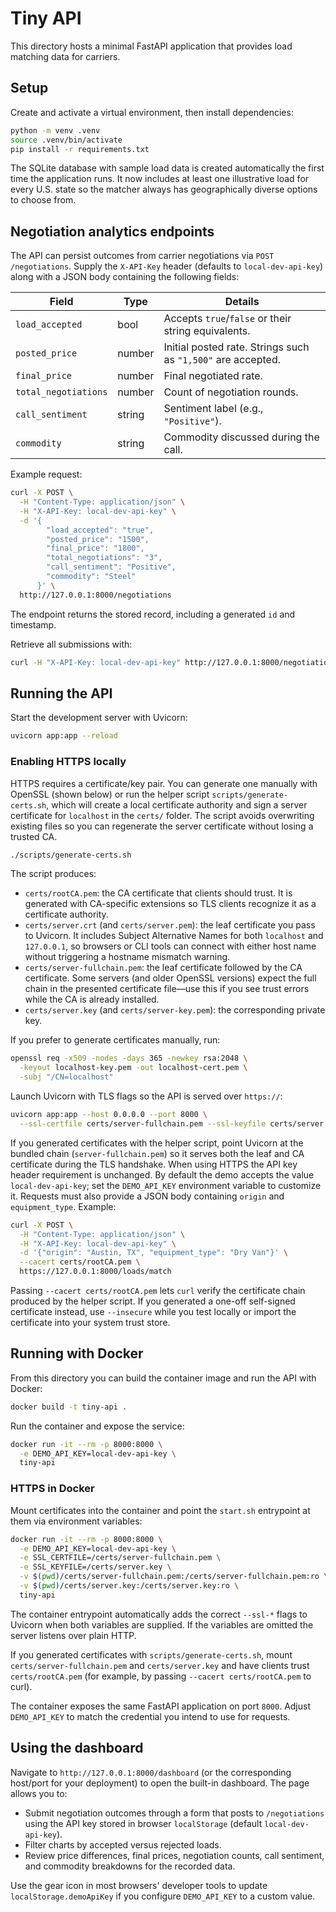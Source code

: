 # Tiny API

This directory hosts a minimal FastAPI application that provides load matching data for carriers.

## Setup

Create and activate a virtual environment, then install dependencies:

```bash
python -m venv .venv
source .venv/bin/activate
pip install -r requirements.txt
```

The SQLite database with sample load data is created automatically the first time the application runs.
It now includes at least one illustrative load for every U.S. state so the matcher always has
geographically diverse options to choose from.

## Negotiation analytics endpoints

The API can persist outcomes from carrier negotiations via `POST /negotiations`. Supply the
`X-API-Key` header (defaults to `local-dev-api-key`) along with a JSON body containing the
following fields:

| Field               | Type   | Details                                                      |
| ------------------- | ------ | ------------------------------------------------------------ |
| `load_accepted`     | bool   | Accepts `true`/`false` or their string equivalents.          |
| `posted_price`      | number | Initial posted rate. Strings such as `"1,500"` are accepted. |
| `final_price`       | number | Final negotiated rate.                                       |
| `total_negotiations`| number | Count of negotiation rounds.                                 |
| `call_sentiment`    | string | Sentiment label (e.g., `"Positive"`).                        |
| `commodity`         | string | Commodity discussed during the call.                         |

Example request:

```bash
curl -X POST \
  -H "Content-Type: application/json" \
  -H "X-API-Key: local-dev-api-key" \
  -d '{
        "load_accepted": "true",
        "posted_price": "1500",
        "final_price": "1800",
        "total_negotiations": "3",
        "call_sentiment": "Positive",
        "commodity": "Steel"
      }' \
  http://127.0.0.1:8000/negotiations
```

The endpoint returns the stored record, including a generated `id` and timestamp.

Retrieve all submissions with:

```bash
curl -H "X-API-Key: local-dev-api-key" http://127.0.0.1:8000/negotiations
```

## Running the API

Start the development server with Uvicorn:

```bash
uvicorn app:app --reload
```

### Enabling HTTPS locally

HTTPS requires a certificate/key pair. You can generate one manually with OpenSSL (shown below) or run the helper script `scripts/generate-certs.sh`, which will create a local certificate authority and sign a server certificate for `localhost` in the `certs/` folder. The script avoids overwriting existing files so you can regenerate the server certificate without losing a trusted CA.

```bash
./scripts/generate-certs.sh
```

The script produces:

- `certs/rootCA.pem`: the CA certificate that clients should trust. It is generated with CA-specific extensions so TLS
  clients recognize it as a certificate authority.
- `certs/server.crt` (and `certs/server.pem`): the leaf certificate you pass to Uvicorn. It includes Subject Alternative
  Names for both `localhost` and `127.0.0.1`, so browsers or CLI tools can connect with either host name without
  triggering a hostname mismatch warning.
- `certs/server-fullchain.pem`: the leaf certificate followed by the CA certificate. Some servers (and older OpenSSL
  versions) expect the full chain in the presented certificate file—use this if you see trust errors while the CA is
  already installed.
- `certs/server.key` (and `certs/server-key.pem`): the corresponding private key.

If you prefer to generate certificates manually, run:

```bash
openssl req -x509 -nodes -days 365 -newkey rsa:2048 \
  -keyout localhost-key.pem -out localhost-cert.pem \
  -subj "/CN=localhost"
```

Launch Uvicorn with TLS flags so the API is served over `https://`:

```bash
uvicorn app:app --host 0.0.0.0 --port 8000 \
  --ssl-certfile certs/server-fullchain.pem --ssl-keyfile certs/server.key
```

If you generated certificates with the helper script, point Uvicorn at the bundled chain (`server-fullchain.pem`) so it
serves both the leaf and CA certificate during the TLS handshake. When using HTTPS the API key header requirement is
unchanged. By default the demo accepts the value `local-dev-api-key`; set the `DEMO_API_KEY` environment variable to
customize it. Requests must also provide a JSON body containing `origin` and `equipment_type`. Example:

```bash
curl -X POST \
  -H "Content-Type: application/json" \
  -H "X-API-Key: local-dev-api-key" \
  -d '{"origin": "Austin, TX", "equipment_type": "Dry Van"}' \
  --cacert certs/rootCA.pem \
  https://127.0.0.1:8000/loads/match
```

Passing `--cacert certs/rootCA.pem` lets `curl` verify the certificate chain produced by the helper script. If you generated a one-off self-signed certificate instead, use `--insecure` while you test locally or import the certificate into your system trust store.

## Running with Docker

From this directory you can build the container image and run the API with Docker:

```bash
docker build -t tiny-api .
```

Run the container and expose the service:

```bash
docker run -it --rm -p 8000:8000 \
  -e DEMO_API_KEY=local-dev-api-key \
  tiny-api
```

### HTTPS in Docker

Mount certificates into the container and point the `start.sh` entrypoint at them via environment variables:

```bash
docker run -it --rm -p 8000:8000 \
  -e DEMO_API_KEY=local-dev-api-key \
  -e SSL_CERTFILE=/certs/server-fullchain.pem \
  -e SSL_KEYFILE=/certs/server.key \
  -v $(pwd)/certs/server-fullchain.pem:/certs/server-fullchain.pem:ro \
  -v $(pwd)/certs/server.key:/certs/server.key:ro \
  tiny-api
```

The container entrypoint automatically adds the correct `--ssl-*` flags to Uvicorn when both variables are supplied.
If the variables are omitted the server listens over plain HTTP.

If you generated certificates with `scripts/generate-certs.sh`, mount `certs/server-fullchain.pem` and `certs/server.key` and have clients trust `certs/rootCA.pem` (for example, by passing `--cacert certs/rootCA.pem` to curl).

The container exposes the same FastAPI application on port `8000`. Adjust `DEMO_API_KEY` to match the credential you
intend to use for requests.

## Using the dashboard

Navigate to `http://127.0.0.1:8000/dashboard` (or the corresponding host/port for your deployment) to
open the built-in dashboard. The page allows you to:

- Submit negotiation outcomes through a form that posts to `/negotiations` using the API key stored in
  browser `localStorage` (default `local-dev-api-key`).
- Filter charts by accepted versus rejected loads.
- Review price differences, final prices, negotiation counts, call sentiment, and commodity breakdowns
  for the recorded data.

Use the gear icon in most browsers' developer tools to update `localStorage.demoApiKey` if you configure
`DEMO_API_KEY` to a custom value.
